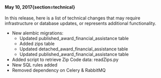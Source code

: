 #### May 10, 2017{section=technical}

In this release, here is a list of technical changes that may require infrastructure or database updates, or represents additional functionality.

* New alembic migrations: 
  * Updated published_award_financial_assistance table
  * Added zips table
  * Updated detached_award_financial_assistance table
  * Updated published_award_financial_assistance table
* Added script to retrieve Zip Code data: readZips.py
* New SQL rules added
* Removed dependency on Celery & RabbitMQ
